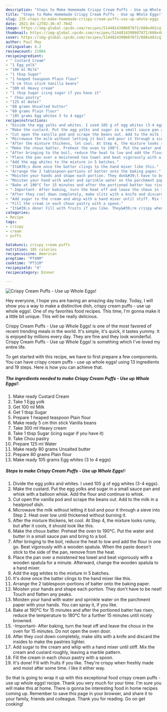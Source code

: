```yaml
---
description: "Steps to Make Homemade Crispy Cream Puffs - Use up Whole Eggs!"
title: "Steps to Make Homemade Crispy Cream Puffs - Use up Whole Eggs!"
slug: 235-steps-to-make-homemade-crispy-cream-puffs-use-up-whole-eggs
date: 2021-04-12T02:36:47.764Z
image: https://img-global.cpcdn.com/recipes/5144814390607872/680x482cq70/crispy-cream-puffs-use-up-whole-eggs-recipe-main-photo.jpg
thumbnail: https://img-global.cpcdn.com/recipes/5144814390607872/680x482cq70/crispy-cream-puffs-use-up-whole-eggs-recipe-main-photo.jpg
cover: https://img-global.cpcdn.com/recipes/5144814390607872/680x482cq70/crispy-cream-puffs-use-up-whole-eggs-recipe-main-photo.jpg
author: Paul May
ratingvalue: 4.2
reviewcount: 21004
recipeingredient:
- " Custard Cream"
- "1 Egg yolk"
- "100 ml Milk"
- "1 tbsp Sugar"
- "1 heaped teaspoon Plain flour"
- "5 cm thin stick Vanilla beans"
- "300 ml Heavy cream"
- "1 tbsp Sugar icing sugar if you have it"
- " Chou pastry"
- "125 ml Water"
- "80 grams Unsalted butter"
- "80 grams Plain flour"
- "105 grams Egg whites 3 to 4 eggs"
recipeinstructions:
- "Divide the egg yolks and whites. I used 105 g of egg whites (3-4 eggs)."
- "Make the custard. Put the egg yolks and sugar in a small sauce pan and whisk with a balloon whisk. Add the flour and continue to whisk."
- "Cut open the vanilla pod and scrape the beans out. Add to the milk in a heatproof dish."
- "Microwave the milk without letting it boil and pour it through a sieve into Step 2. Heat over low until thickened without burning it."
- "After the mixture thickens, let cool. At Step 4, the mixture looks runny, but after it cools, it should look like this."
- "Make the choux batter. Preheat the oven to 190°C. Put the water and butter in a small sauce pan and bring to a boil."
- "After bringing to the boil, reduce the heat to low and add the flour in one go. Beat vigorously with a wooden spatula. When the paste doesn&#39;t stick to the side of the pan, remove from the heat."
- "Place the pan over a moistened tea towel and beat vigorously with a wooden spatula for a minute. Afterward, change the wooden spatula to a hand mixer."
- "Add the egg whites to the mixture in 5 batches."
- "It&#39;s done once the batter clings to the hand mixer like this."
- "Arrange the 2 tablespoon-portions of batter onto the baking paper."
- "Moisten your hands and shape each portion. They don&#39;t have to be neat! Touch and flatten any peaks."
- "Moisten your hand with water and sprinkle water on the parchment paper with your hands. You can spray it, if you like."
- "Bake at 190°C for 15 minutes and after the portioned batter has risen, reduce the temperature to 180°C  for a further 15 minutes until nicely browned."
- "-Important- After baking, turn the heat off and leave the choux in the oven for 15 minutes. Do not open the oven door."
- "After they cool down completely, make slits with a knife and discard the insides to make the pastries lighter."
- "Add sugar to the cream and whip with a hand mixer until stiff. Mix the cream and custard roughly, leaving a marble pattern."
- "Fill the cream in each choux pastry with a spoon."
- "It&#39;s done! Fill with fruits if you like. They&#39;re crispy when freshly made and moist after some time. I like it either way."
categories:
- Recipe
tags:
- crispy
- cream
- puffs

katakunci: crispy cream puffs 
nutrition: 185 calories
recipecuisine: American
preptime: "PT40M"
cooktime: "PT31M"
recipeyield: "4"
recipecategory: Dinner

---
```



![Crispy Cream Puffs - Use up Whole Eggs!](https://img-global.cpcdn.com/recipes/5144814390607872/680x482cq70/crispy-cream-puffs-use-up-whole-eggs-recipe-main-photo.jpg)

Hey everyone, I hope you are having an amazing day today. Today, I will show you a way to make a distinctive dish, crispy cream puffs - use up whole eggs!. One of my favorites food recipes. This time, I'm gonna make it a little bit unique. This will be really delicious.

Crispy Cream Puffs - Use up Whole Eggs! is one of the most favored of recent trending meals in the world. It's simple, it's quick, it tastes yummy. It is enjoyed by millions every day. They are fine and they look wonderful. Crispy Cream Puffs - Use up Whole Eggs! is something which I've loved my entire life.




To get started with this recipe, we have to first prepare a few components. You can have crispy cream puffs - use up whole eggs! using 13 ingredients and 19 steps. Here is how you can achieve that.

<!--inarticleads1-->

##### The ingredients needed to make Crispy Cream Puffs - Use up Whole Eggs!:

1. Make ready  Custard Cream
1. Take 1 Egg yolk
1. Get 100 ml Milk
1. Get 1 tbsp Sugar
1. Prepare 1 heaped teaspoon Plain flour
1. Make ready 5 cm thin stick Vanilla beans
1. Take 300 ml Heavy cream
1. Take 1 tbsp Sugar (icing sugar if you have it)
1. Take  Chou pastry
1. Prepare 125 ml Water
1. Make ready 80 grams Unsalted butter
1. Prepare 80 grams Plain flour
1. Make ready 105 grams Egg whites (3 to 4 eggs)




<!--inarticleads2-->

##### Steps to make Crispy Cream Puffs - Use up Whole Eggs!:

1. Divide the egg yolks and whites. I used 105 g of egg whites (3-4 eggs).
1. Make the custard. Put the egg yolks and sugar in a small sauce pan and whisk with a balloon whisk. Add the flour and continue to whisk.
1. Cut open the vanilla pod and scrape the beans out. Add to the milk in a heatproof dish.
1. Microwave the milk without letting it boil and pour it through a sieve into Step 2. Heat over low until thickened without burning it.
1. After the mixture thickens, let cool. At Step 4, the mixture looks runny, but after it cools, it should look like this.
1. Make the choux batter. Preheat the oven to 190°C. Put the water and butter in a small sauce pan and bring to a boil.
1. After bringing to the boil, reduce the heat to low and add the flour in one go. Beat vigorously with a wooden spatula. When the paste doesn&#39;t stick to the side of the pan, remove from the heat.
1. Place the pan over a moistened tea towel and beat vigorously with a wooden spatula for a minute. Afterward, change the wooden spatula to a hand mixer.
1. Add the egg whites to the mixture in 5 batches.
1. It&#39;s done once the batter clings to the hand mixer like this.
1. Arrange the 2 tablespoon-portions of batter onto the baking paper.
1. Moisten your hands and shape each portion. They don&#39;t have to be neat! Touch and flatten any peaks.
1. Moisten your hand with water and sprinkle water on the parchment paper with your hands. You can spray it, if you like.
1. Bake at 190°C for 15 minutes and after the portioned batter has risen, reduce the temperature to 180°C  for a further 15 minutes until nicely browned.
1. -Important- After baking, turn the heat off and leave the choux in the oven for 15 minutes. Do not open the oven door.
1. After they cool down completely, make slits with a knife and discard the insides to make the pastries lighter.
1. Add sugar to the cream and whip with a hand mixer until stiff. Mix the cream and custard roughly, leaving a marble pattern.
1. Fill the cream in each choux pastry with a spoon.
1. It&#39;s done! Fill with fruits if you like. They&#39;re crispy when freshly made and moist after some time. I like it either way.




So that is going to wrap it up with this exceptional food crispy cream puffs - use up whole eggs! recipe. Thank you very much for your time. I'm sure you will make this at home. There is gonna be interesting food in home recipes coming up. Remember to save this page in your browser, and share it to your family, friends and colleague. Thank you for reading. Go on get cooking!
